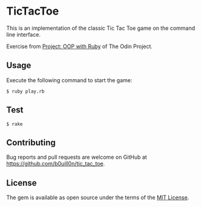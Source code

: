 # TicTacToe

This is an implementation of the classic Tic Tac Toe game on the command line interface.

Exercise from [Project: OOP with Ruby](http://www.theodinproject.com/courses/ruby-programming/lessons/oop) of The Odin Project.

## Usage
Execute the following command to start the game:

    $ ruby play.rb

## Test

    $ rake

## Contributing

Bug reports and pull requests are welcome on GitHub at https://github.com/b0uill0n/tic_tac_toe.


## License

The gem is available as open source under the terms of the [MIT License](http://opensource.org/licenses/MIT).

